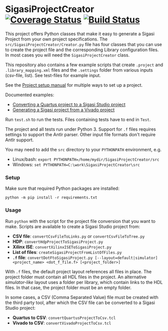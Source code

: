 SigasiProjectCreator [![Coverage Status](https://coveralls.io/repos/github/sigasi/SigasiProjectCreator/badge.svg?branch=master)](https://coveralls.io/github/sigasi/SigasiProjectCreator?branch=verilog_support) [![Build Status](https://travis-ci.org/sigasi/SigasiProjectCreator.svg?branch=master)](https://travis-ci.org/sigasi/SigasiProjectCreator)
====================

This project offers Python classes that make it easy to generate a
Sigasi Project from your own project specifications.  The
`src/SigasiProjectCreator/Creator.py` file has four classes that you
can use to create the project file and the corresponding Library
configuration files. In most cases you will need the
`SigasiProjectCreator` class.

This repository also contains a few example scripts that create
`.project` and `.library_mapping.xml` files and the `.settings` folder
from various inputs (csv-file, list). See test-files for example
input.

See the [Project setup manual](https://insights.sigasi.com/manual/projectsetup/) for multiple ways to set up a project.

Documented examples:
* [Converting a Quartus project to a Sigasi Studio project](https://insights.sigasi.com/tech/importing-quartus-project-sigasi/)
* [Generating a Sigasi project from a Vivado project](https://insights.sigasi.com/tech/generating-sigasi-project-vivado-project/)

Run `test.sh` to run the tests.
Files containing tests have to end in `Test`.

The project and all tests run under Python 3. Support for `.f` files
requires settings to support the Antlr parser. Other input file
formats don't require Antlr support.

You may need to add the `src` directory to your `PYTHONPATH` environment, e.g.

* Linux/bash: `export PYTHONPATH=/home/mydir/SigasiProjectCreator/src`
* Windows: `set PYTHONPATH=C:\work\SigasiProjectCreator\src`

### Setup

Make sure that required Python packages are installed:

`python -m pip install -r requirements.txt`

### Usage

Run `python` with the script for the project file conversion that you want to make. Scripts are available to create a Sigasi Studio project from:

* **CSV file**: `convertCsvFileToLinks.py` or `convertCsvFileToTree.py`
* **HDP**: `convertHdpProjectToSigasiProject.py`
* **Xilinx ISE**: `convertXilinxISEToSigasiProject.py`
* **List of files**: `createSigasiProjectFromListOfFiles.py`
* **`.f` file**: `convertDotFtoSigasiProject.py [--layout=default|simulator] <project_name> <dot_f_file.f> [<project_folder>]`

With `.f` files, the default project layout references all files in place. The project folder must contain all HDL files in the project.
An alternative *simulator-like* layout uses a folder per library, which contain links to the HDL files. In that case, the project folder must be an empty folder.

In some cases, a CSV (Comma Separated Value) file must be created with
the third party tool, after which the CSV file can be converted to a
Sigasi Studio project:

* **Quartus to CSV**: `convertQuartusProjectToCsv.tcl`
* **Vivado to CSV**: `convertVivadoProjectToCsv.tcl`
